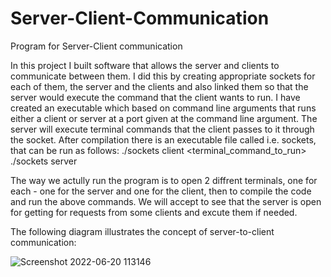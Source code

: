 # Server-Client-Communication
Program for Server-Client communication


In this project I built software that allows the server and clients to communicate between them. I did this by creating appropriate sockets for each of them, the server and the clients and also linked them so that the server would execute the command that the client wants to run.
I have created an executable which based on command line arguments that runs either a client or server at a port given at the command line argument.
The server will execute terminal commands that the client passes to it through the socket.
After compilation there is an executable file called i.e. sockets, that can be run as follows:
./sockets client <port> <terminal_command_to_run>
./sockets server <port>

  The way we actully run the program is to open 2 diffrent terminals, one for each - one for the server and one for the client, then to compile the 
  code and run the above commands. We will accept to see that the server is open for getting for requests from some clients and excute them if needed. 
  
  The following diagram illustrates the concept of server-to-client communication: 
  
  ![Screenshot 2022-06-20 113146](https://user-images.githubusercontent.com/64755588/174560010-5ce44593-91dd-41bb-9ef8-918337181fa5.png)
